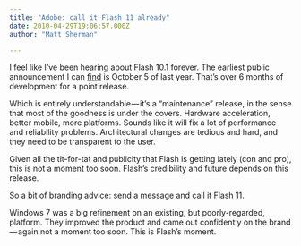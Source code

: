 ```yaml
---
title: "Adobe: call it Flash 11 already"
date: 2010-04-29T19:06:57.000Z
author: "Matt Sherman"

---
```


I feel like I’ve been hearing about Flash 10.1 forever. The earliest public announcement I can [find](http://gizmodo.com/5374115/flash-101-full-flash-for-everyone-but-iphone-actually-playable-hd-vids) is October 5 of last year. That’s over 6 months of development for a point release.

Which is entirely understandable — it’s a “maintenance” release, in the sense that most of the goodness is under the covers. Hardware acceleration, better mobile, more platforms. Sounds like it will fix a lot of performance and reliability problems. Architectural changes are tedious and hard, and they need to be transparent to the user.

Given all the tit-for-tat and publicity that Flash is getting lately (con and pro), this is not a moment too soon. Flash’s credibility and future depends on this release.

So a bit of branding advice: send a message and call it Flash 11.

Windows 7 was a big refinement on an existing, but poorly-regarded, platform. They improved the product and came out confidently on the brand — again not a moment too soon. This is Flash’s moment.
